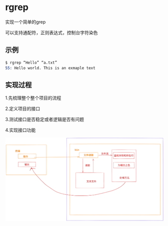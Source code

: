 # rgrep

实现一个简单的grep

可以支持通配符，正则表达式，控制台字符染色
## 示例

```s
$ rgrep “Hello” “a.txt”
55: Hello world. This is an exmaple text
```

## 实现过程

1.先梳理整个整个项目的流程

2.定义项目的接口

3.测试接口是否稳定或者逻辑是否有问题

4.实现接口功能

 ![image]

 [image]: /流程图.png